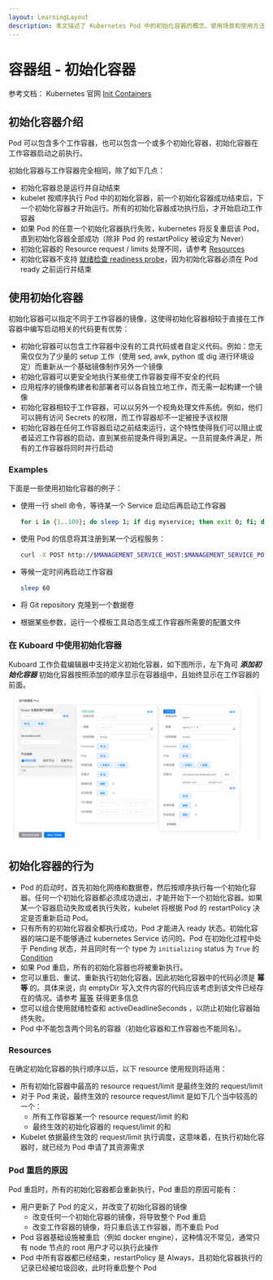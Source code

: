 ```yaml
---
layout: LearningLayout
description: 本文描述了 Kubernetes Pod 中的初始化容器的概念、使用场景和使用方法。初始化容器是容器组中 app 容器启动之前执行的容器。可能包含 setup 脚本，或其他工具进程
---
```


# 容器组 - 初始化容器

参考文档： Kubernetes 官网 [Init Containers](https://kubernetes.io/docs/concepts/workloads/pods/init-containers/)

## 初始化容器介绍

Pod 可以包含多个工作容器，也可以包含一个或多个初始化容器，初始化容器在工作容器启动之前执行。

初始化容器与工作容器完全相同，除了如下几点：

* 初始化容器总是运行并自动结束
* kubelet 按顺序执行 Pod 中的初始化容器，前一个初始化容器成功结束后，下一个初始化容器才开始运行。所有的初始化容器成功执行后，才开始启动工作容器
* 如果 Pod 的任意一个初始化容器执行失败，kubernetes 将反复重启该 Pod，直到初始化容器全部成功（除非 Pod 的 restartPolicy 被设定为 Never）
* 初始化容器的 Resource request / limits 处理不同，请参考 [Resources](#Resources)
* 初始化容器不支持 [就绪检查 readiness probe](/learning/k8s-intermediate/workload/pod-lifecycle.html#container-probes)，因为初始化容器必须在 Pod ready 之前运行并结束

## 使用初始化容器

初始化容器可以指定不同于工作容器的镜像，这使得初始化容器相较于直接在工作容器中编写启动相关的代码更有优势：

* 初始化容器可以包含工作容器中没有的工具代码或者自定义代码。例如：您无需仅仅为了少量的 setup 工作（使用 sed, awk, python 或 dig 进行环境设定）而重新从一个基础镜像制作另外一个镜像
* 初始化容器可以更安全地执行某些使工作容器变得不安全的代码
* 应用程序的镜像构建者和部署者可以各自独立地工作，而无需一起构建一个镜像
* 初始化容器相较于工作容器，可以以另外一个视角处理文件系统。例如，他们可以拥有访问 Secrets 的权限，而工作容器却不一定被授予该权限
* 初始化容器在任何工作容器启动之前结束运行，这个特性使得我们可以阻止或者延迟工作容器的启动，直到某些前提条件得到满足。一旦前提条件满足，所有的工作容器将同时并行启动

### Examples

下面是一些使用初始化容器的例子：

* 使用一行 shell 命令，等待某一个 Service 启动后再启动工作容器

  ``` sh
  for i in {1..100}; do sleep 1; if dig myservice; then exit 0; fi; done; exit 1
  ```

* 使用 Pod 的信息将其注册到某一个远程服务：

  ``` sh
  curl -X POST http://$MANAGEMENT_SERVICE_HOST:$MANAGEMENT_SERVICE_PORT/register -d 'instance=$(<POD_NAME>)&ip=$(<POD_IP>)'
  ```

* 等候一定时间再启动工作容器

  ```sh
  sleep 60
  ```

* 将 Git repository 克隆到一个数据卷
* 根据某些参数，运行一个模板工具动态生成工作容器所需要的配置文件

### 在 Kuboard 中使用初始化容器

Kuboard 工作负载编辑器中支持定义初始化容器，如下图所示，左下角可 ***添加初始化容器*** 初始化容器按照添加的顺序显示在容器组中，且始终显示在工作容器的前面。

![Kubernetes教程：在Kuboard中使用初始化容器](./init-container.assets/image-20190907171451988.png)


## 初始化容器的行为

* Pod 的启动时，首先初始化网络和数据卷，然后按顺序执行每一个初始化容器。任何一个初始化容器都必须成功退出，才能开始下一个初始化容器。如果某一个容器启动失败或者执行失败，kubelet 将根据 Pod 的 restartPolicy 决定是否重新启动 Pod。
* 只有所有的初始化容器全都执行成功，Pod 才能进入 ready 状态。初始化容器的端口是不能够通过 kubernetes Service 访问的。Pod 在初始化过程中处于 Pending 状态，并且同时有一个 type 为 `initializing` status 为 `True` 的 [Condition](./pod-lifecycle.html#pod-conditions)
* 如果 Pod 重启，所有的初始化容器也将被重新执行。
* 您可以重启、重试、重新执行初始化容器，因此初始化容器中的代码必须是 **幂等** 的。具体来说，向 emptyDir 写入文件内容的代码应该考虑到该文件已经存在的情况。请参考 [幂等](/glossary/idempotent.html) 获得更多信息
* 您可以组合使用就绪检查和 activeDeadlineSeconds <Badge text="Kuboard 暂不支持" type="warn"/>，以防止初始化容器始终失败。
* Pod 中不能包含两个同名的容器（初始化容器和工作容器也不能同名）。


### Resources

在确定初始化容器的执行顺序以后，以下 resource 使用规则将适用：

* 所有初始化容器中最高的 resource request/limit 是最终生效的 request/limit
* 对于 Pod 来说，最终生效的 resource request/limit 是如下几个当中较高的一个：
  * 所有工作容器某一个 resource request/limit 的和
  * 最终生效的初始化容器的 request/limit 的和
* Kubelet 依据最终生效的 request/limit 执行调度，这意味着，在执行初始化容器时，就已经为 Pod 申请了其资源需求

<!-- The QoS (quality of service) tier of the Pod’s effective QoS tier is the QoS tier for init containers and app containers alike.
Quota and limits are applied based on the effective Pod request and limit.

Pod level control groups (cgroups) are based on the effective Pod request and limit, the same as the scheduler.

Pod restart reasons
A Pod can restart, causing re-execution of init containers, for the following reasons:

A user updates the Pod specification, causing the init container image to change. Any changes to the init container image restarts the Pod. App container image changes only restart the app container.
The Pod infrastructure container is restarted. This is uncommon and would have to be done by someone with root access to nodes.
All containers in a Pod are terminated while restartPolicy is set to Always, forcing a restart, and the init container completion record has been lost due to garbage collection. -->

### Pod 重启的原因

Pod 重启时，所有的初始化容器都会重新执行，Pod 重启的原因可能有：

* 用户更新了 Pod 的定义，并改变了初始化容器的镜像
  * 改变任何一个初始化容器的镜像，将导致整个 Pod 重启
  * 改变工作容器的镜像，将只重启该工作容器，而不重启 Pod
* Pod 容器基础设施被重启（例如 docker engine），这种情况不常见，通常只有 node 节点的 root 用户才可以执行此操作
* Pod 中所有容器都已经结束，restartPolicy 是 Always，且初始化容器执行的记录已经被垃圾回收，此时将重启整个 Pod
